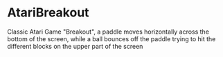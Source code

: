 # AtariBreakout
Classic Atari Game "Breakout", a paddle moves horizontally across the bottom of the screen, while a ball bounces off the paddle 
trying to hit the different blocks on the upper part of the screen 
